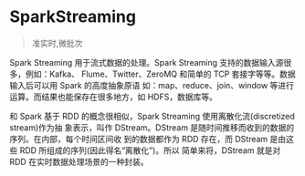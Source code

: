 # SparkStreaming

> 准实时,微批次

Spark Streaming 用于流式数据的处理。Spark Streaming 支持的数据输入源很多，例如：Kafka、 Flume、Twitter、ZeroMQ 和简单的 TCP 套接字等等。数据输入后可以用 Spark 的高度抽象原语 如：map、reduce、join、window 等进行运算。而结果也能保存在很多地方，如 HDFS，数据库等。 

和 Spark 基于 RDD 的概念很相似，Spark Streaming 使用离散化流(discretized stream)作为抽 象表示，叫作 DStream。DStream 是随时间推移而收到的数据的序列。在内部，每个时间区间收 到的数据都作为 RDD 存在，而 DStream 是由这些 RDD 所组成的序列(因此得名“离散化”)。所以 简单来将，DStream 就是对 RDD 在实时数据处理场景的一种封装。

